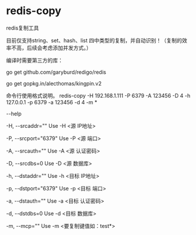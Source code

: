 # redis-copy
redis复制工具

目前仅支持string、set、hash、list 四中类型的复制，并自动识别！（复制的效率不高，后续会考虑添加并发方式。）

编译时需要第三方的库：

go get github.com/garyburd/redigo/redis

go get gopkg.in/alecthomas/kingpin.v2

命令行使用格式说明。
redis-copy -H 192.168.1.111 -P 6379 -A 123456 -D 4 -h 127.0.0.1 -p 6379 -a 123456 -d 4 -m *


--help

-H, --srcaddr=""      Use -H <源 IP地址>

-P, --srcport="6379"  Use -P <源 端口>

-A, --srcauth=""      Use -A <源 认证密码>

-D, --srcdbs=0        Use -D <源 数据库>


-h, --dstaddr=""      Use -h <目标 IP地址>

-p, --dstport="6379"  Use -p <目标 端口>

-a, --dstauth=""      Use -a <目标 认证密码>

-d, --dstdbs=0        Use -d <目标 数据库>

-m, --mcp=""          Use -m <要复制键值如：test*>

